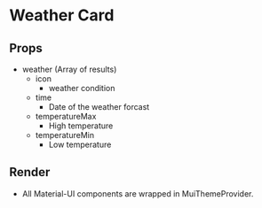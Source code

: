 # Weather Card
## Props
- weather (Array of results)
  - icon
    - weather condition
  - time
    - Date of the weather forcast
  - temperatureMax
    - High temperature
  - temperatureMin
    - Low temperature
## Render
- All Material-UI components are wrapped in MuiThemeProvider.